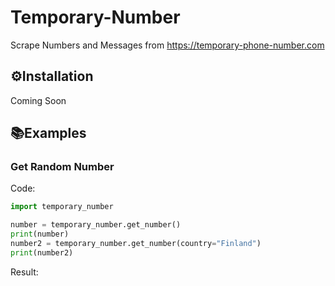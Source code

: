 # Temporary-Number
Scrape Numbers and Messages from https://temporary-phone-number.com
## ⚙️Installation
Coming Soon
## 📚Examples
### Get Random Number
Code:
```py
import temporary_number

number = temporary_number.get_number()
print(number)
number2 = temporary_number.get_number(country="Finland")
print(number2)
```
Result:

